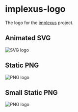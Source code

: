 implexus-logo
=============

The logo for the [implexus](https://github.com/RangerMauve/implexus-core) project.

Animated SVG
------------

![SVG logo](https://rawgit.com/RangerMauve/implexus-logo/master/logo.svg)

Static PNG
----------

![PNG logo](https://rawgit.com/RangerMauve/implexus-logo/master/logo.png)

Small Static PNG
----------------

![PNG logo](https://rawgit.com/RangerMauve/implexus-logo/master/logo-small.png)
